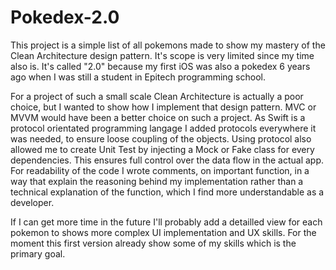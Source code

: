 # Pokedex-2.0

This project is a simple list of all pokemons made to show my mastery of the Clean Architecture design pattern.
It's scope is very limited since my time also is.
It's called "2.0" because my first iOS was also a pokedex 6 years ago when I was still a student in Epitech programming school.

For a project of such a small scale Clean Architecture is actually a poor choice, but I wanted to show how I implement that design pattern. MVC or MVVM would have been a better choice on such a project.
As Swift is a protocol orientated programming langage I added protocols everywhere it was needed, to ensure loose coupling of the objects.
Using protocol also allowed me to create Unit Test by injecting a Mock or Fake class for every dependencies. This ensures full control over the data flow in the actual app.
For readability of the code I wrote comments, on important function, in a way that explain the reasoning behind my implementation rather than a technical explanation of the function, which I find more understandable as a developer.

If I can get more time in the future I'll probably add a detailled view for each pokemon to shows more complex UI implementation and UX skills. For the moment this first version already show some of my skills which is the primary goal.
